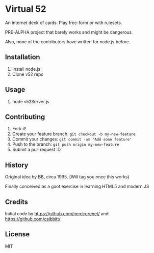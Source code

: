 # Virtual 52 

An internet deck of cards. Play free-form or with rulesets.

PRE-ALPHA project that barely works and might be dangerous.

Also, none of the contributors have written for node.js before.

## Installation

1. Install node.js
1. Clone v52 repo

## Usage

1. node v52Server.js

## Contributing

1. Fork it!
2. Create your feature branch: `git checkout -b my-new-feature`
3. Commit your changes: `git commit -am 'Add some feature'`
4. Push to the branch: `git push origin my-new-feature`
5. Submit a pull request :D

## History

Original idea by BB, circa 1995. (Will tag you once this works)

Finally conceived as a goot exercise in learning HTML5 and modern JS

## Credits

Initial code by https://github.com/nerdcorenet/ and https://github.com/csibbitt/

## License

MIT
